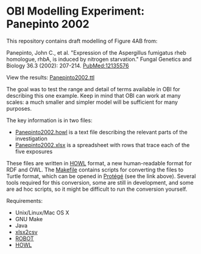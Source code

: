 # OBI Modelling Experiment: Panepinto 2002

This repository contains draft modelling of Figure 4AB from:

Panepinto, John C., et al. "Expression of the Aspergillus fumigatus rheb homologue, rhbA, is induced by nitrogen starvation." Fungal Genetics and Biology 36.3 (2002): 207-214. [PubMed:12135576](http://www.ncbi.nlm.nih.gov/pubmed/12135576)

View the results: [Panepinto2002.ttl](Panepinto2002.ttl?raw=true)

The goal was to test the range and detail of terms available in OBI for describing this one example. Keep in mind that OBI can work at many scales: a much smaller and simpler model will be sufficient for many purposes.

The key information is in two files:

- [Panepinto2002.howl](panepinto/Panepinto2002.howl) is a text file describing the relevant parts of the investigation
- [Panepinto2002.xlsx](panepinto/Panepinto2002.xlsx) is a spreadsheet with rows that trace each of the five exposures

These files are written in [HOWL](http://humaneowl.com) format, a new human-readable format for RDF and OWL. The [Makefile](Makefile) contains scripts for converting the files to Turtle format, which can be opened in [Protégé](http://protege.stanford.edu) (see the link above). Several tools required for this conversion, some are still in development, and some are ad hoc scripts, so it might be difficult to run the conversion yourself.

Requirements:

- Unix/Linux/Mac OS X
- GNU Make
- Java
- [xlsx2csv](https://github.com/dilshod/xlsx2csv)
- [ROBOT](https://github.com/ontodev/robot)
- [HOWL](http://humaneowl.com)

